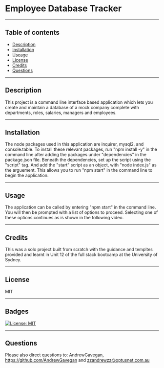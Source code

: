 # Employee Database Tracker 

---
## Table of contents
* [Description](#Description)
* [Installation](Installation)
* [Useage](Usage)
* [License](License)
* [Credits](Credits)
* [Questions](Questions)
---
## Description
This project is a command line interface based application which lets you create and maintain a database of a mock company complete with departments, roles, salaries, managers and employees. 

---
## Installation
The node packages used in this application are inquirer, mysql2, and console.table. To install these relevant packages, run "npm install -y" in the command line after adding the packages under "dependencies" in the package.json file. Beneath the dependencies, set up the script using the "script" tag. And add the "start" script as an object, with "node index.js" as the arguement. This allows you to run "npm start" in the command line to begin the application.

---
## Usage 
The application can be called by entering "npm start" in the command line. You will then be prompted with a list of options to proceed. Selecting one of these options continues as is shown in the following video. 


---
## Credits 
This was a solo project built from scratch with the guidance and templtes provided and learnt in Unit 12 of the full stack bootcamp at the University of Sydney.

---
## License

MIT 

---
## Badges


[![License: MIT](https://img.shields.io/badge/License-MIT-yellow.svg)](https://opensource.org/licenses/MIT)

---
## Questions

Please also direct questions to: AndrewGavegan, https://github.com/AndrewGavegan and zzandrewzz@optusnet.com.au